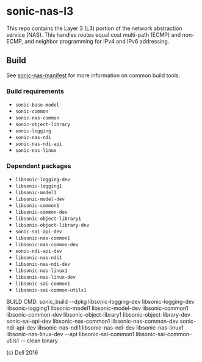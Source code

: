 # sonic-nas-l3
This repo contains the Layer 3 (L3) portion of the network abstraction service (NAS). This handles routes equal cost multi-path (ECMP) and non-ECMP, and neighbor programming for IPv4 and IPv6 addressing. 

## Build
See [sonic-nas-manifest](https://github.com/Azure/sonic-nas-manifest) for more information on common build tools.

### Build requirements
* `sonic-base-model`
* `sonic-common`
* `sonic-nas-common`
* `sonic-object-library`
* `sonic-logging`
* `sonic-nas-ndi`
* `sonic-nas-ndi-api`
* `sonic-nas-linux`

### Dependent packages
* `libsonic-logging-dev`
* `libsonic-logging1` 
* `libsonic-model1`
* `libsonic-model-dev`
* `libsonic-common1`
* `libsonic-common-dev`
* `libsonic-object-library1`
* `libsonic-object-library-dev`
* `sonic-sai-api-dev`
* `libsonic-nas-common1`
* `libsonic-nas-common-dev`
* `sonic-ndi-api-dev`
* `libsonic-nas-ndi1`
* `libsonic-nas-ndi-dev` 
* `libsonic-nas-linux1`
* `libsonic-nas-linux-dev`
* `libsonic-sai-common1` 
* `libsonic-sai-common-utils1`

BUILD CMD: sonic_build --dpkg libsonic-logging-dev libsonic-logging-dev libsonic-logging1 libsonic-model1 libsonic-model-dev libsonic-common1 libsonic-common-dev libsonic-object-library1 libsonic-object-library-dev sonic-sai-api-dev libsonic-nas-common1 libsonic-nas-common-dev sonic-ndi-api-dev libsonic-nas-ndi1 libsonic-nas-ndi-dev libsonic-nas-linux1 libsonic-nas-linux-dev --apt libsonic-sai-common1 libsonic-sai-common-utils1 -- clean binary

(c) Dell 2016
